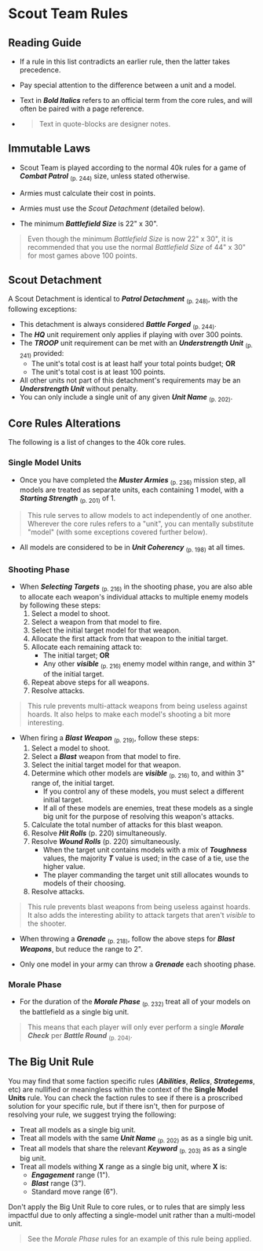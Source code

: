 # Scout Team Rules

## Reading Guide

- If a rule in this list contradicts an earlier rule, then the latter takes precedence.

- Pay special attention to the difference between a unit and a model.

- Text in ***Bold Italics*** refers to an official term from the core rules, and will often be paired with a page reference.

- > Text in quote-blocks are designer notes.

## Immutable Laws

- Scout Team is played according to the normal 40k rules for a game of ***Combat Patrol*** <sub>(p. 244)</sub> size, unless stated otherwise.

- Armies must calculate their cost in points.

- Armies must use the *Scout Detachment* (detailed below).

- The minimum ***Battlefield Size*** is 22" x 30".

> Even though the minimum *Battlefield Size* is now 22" x 30", it is recommended that you use the normal *Battlefield Size* of 44" x 30" for most games above 100 points.

## Scout Detachment

A Scout Detachment is identical to ***Patrol Detachment*** <sub>(p. 248)</sub>, with the following exceptions:

- This detachment is always considered ***Battle Forged*** <sub>(p. 244)</sub>.
- The ***HQ*** unit requirement only applies if playing with over 300 points.
- The ***TROOP*** unit requirement can be met with an ***Understrength Unit*** <sub>(p. 241)</sub> provided:
	- The unit's total cost is at least half your total points budget; **OR**
	- The unit's total cost is at least 100 points.
- All other units not part of this detachment's requirements may be an ***Understrength Unit*** without penalty.
- You can only include a single unit of any given ***Unit Name*** <sub>(p. 202)</sub>.

## Core Rules Alterations

The following is a list of changes to the 40k core rules.

### Single Model Units

- Once you have completed the ***Muster Armies*** <sub>(p. 236)</sub> mission step, all models are treated as separate units, each containing 1 model, with a ***Starting Strength*** <sub>(p. 201)</sub> of 1.

> This rule serves to allow models to act independently of one another. Wherever the core rules refers to a "unit", you can mentally substitute "model" (with some exceptions covered further below).

- All models are considered to be in ***Unit Coherency*** <sub>(p. 198)</sub> at all times.

### Shooting Phase

- When ***Selecting Targets*** <sub>(p. 216)</sub> in the shooting phase, you are also able to allocate each weapon's individual attacks to multiple enemy models by following these steps:
    1. Select a model to shoot.
    1. Select a weapon from that model to fire.
    1. Select the initial target model for that weapon.
    1. Allocate the first attack from that weapon to the initial target.
    1. Allocate each remaining attack to:
        - The initial target; **OR**
        - Any other ***visible*** <sub>(p. 216)</sub> enemy model within range, and within 3" of the initial target.
    1. Repeat above steps for all weapons.
    1. Resolve attacks.

> This rule prevents multi-attack weapons from being useless against hoards. It also helps to make each model's shooting a bit more interesting.

- When firing a ***Blast Weapon*** <sub>(p. 219)</sub>, follow these steps:
    1. Select a model to shoot.
    1. Select a ***Blast*** weapon from that model to fire.
    1. Select the initial target model for that weapon.
    1. Determine which other models are ***visible*** <sub>(p. 216)</sub> to, and within 3" range of, the initial target.
        - If you control any of these models, you must select a different initial target.
        - If all of these models are enemies, treat these models as a single big unit for the purpose of resolving this weapon's attacks.
    1. Calculate the total number of attacks for this blast weapon.
    1. Resolve ***Hit Rolls*** (p. 220) simultaneously.
    1. Resolve ***Wound Rolls*** (p. 220) simultaneously.
        - When the target unit contains models with a mix of ***Toughness*** values, the majority ***T*** value is used; in the case of a tie,  use the higher value.
        - The player commanding the target unit still allocates wounds to models of their choosing.
    1. Resolve attacks.

> This rule prevents blast weapons from being useless against hoards. It also adds the interesting ability to attack targets that aren't *visible* to the shooter.

- When throwing a ***Grenade*** <sub>(p. 218)</sub>, follow the above steps for ***Blast Weapons***, but reduce the range to 2".

- Only one model in your army can throw a ***Grenade*** each shooting phase.

### Morale Phase

- For the duration of the ***Morale Phase*** <sub>(p. 232)</sub> treat all of your models on the battlefield as a single big unit.

> This means that each player will only ever perform a single ***Morale Check*** per ***Battle Round*** <sub>(p. 204)</sub>.

## The Big Unit Rule

You may find that some faction specific rules (***Abilities***, ***Relics***, ***Strategems***, etc) are nullified or meaningless within the context of the **Single Model Units** rule. You can check the faction rules to see if there is a proscribed solution for your specific rule, but if there isn't, then for purpose of resolving your rule, we suggest trying the following:

- Treat all models as a single big unit.
- Treat all models with the same ***Unit Name*** <sub>(p. 202)</sub> as as a single big unit.
- Treat all models that share the relevant ***Keyword*** <sub>(p. 203)</sub> as as a single big unit.
- Treat all models withing **X** range as a single big unit, where **X** is:
    - ***Engagement*** range (1").
    - ***Blast*** range (3").
    - Standard move range (6").

Don't apply the Big Unit Rule to core rules, or to rules that are simply less impactful due to only affecting a single-model unit rather than a multi-model unit.

> See the *Morale Phase* rules for an example of this rule being applied.
